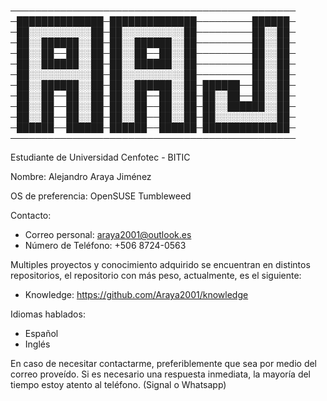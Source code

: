 ──────────────────────────────────────────────
─██████████████─██████████████─────────██████─
─██░░░░░░░░░░██─██░░░░░░░░░░██─────────██░░██─
─██░░██████░░██─██░░██████░░██─────────██░░██─
─██░░██──██░░██─██░░██──██░░██─────────██░░██─
─██░░██████░░██─██░░██████░░██─────────██░░██─
─██░░░░░░░░░░██─██░░░░░░░░░░██─────────██░░██─
─██░░██████░░██─██░░██████░░██─██████──██░░██─
─██░░██──██░░██─██░░██──██░░██─██░░██──██░░██─
─██░░██──██░░██─██░░██──██░░██─██░░██████░░██─
─██░░██──██░░██─██░░██──██░░██─██░░░░░░░░░░██─
─██████──██████─██████──██████─██████████████─
──────────────────────────────────────────────

Estudiante de Universidad Cenfotec - BITIC

Nombre: Alejandro Araya Jiménez

OS de preferencia: OpenSUSE Tumbleweed

Contacto:
* Correo personal: araya2001@outlook.es
* Número de Teléfono: +506 8724-0563

Multiples proyectos y conocimiento adquirido se encuentran en distintos repositorios, el repositorio con más peso, actualmente, es el siguiente:
* Knowledge: https://github.com/Araya2001/knowledge

Idiomas hablados:
* Español
* Inglés

En caso de necesitar contactarme, preferiblemente que sea por medio del correo proveído. Si es necesario una respuesta inmediata, la mayoría del tiempo estoy atento al teléfono. (Signal o Whatsapp)

